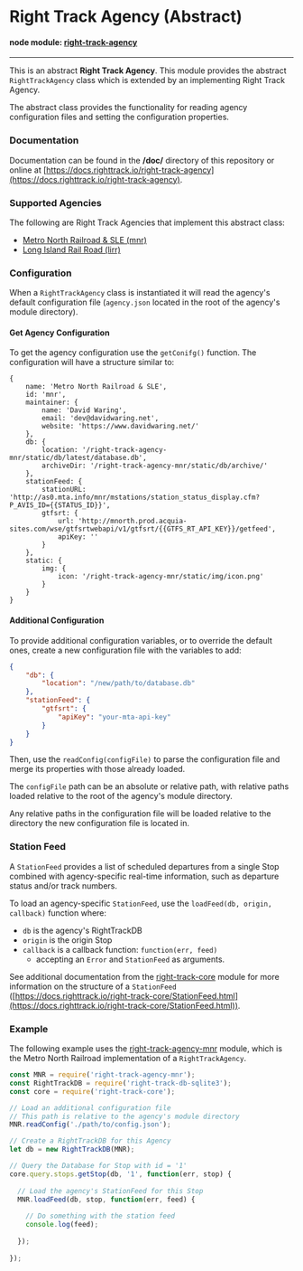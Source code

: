 Right Track Agency (Abstract)
=============================

#### node module: [right-track-agency](https://www.npmjs.com/package/right-track-agency)

---

This is an abstract **Right Track Agency**.  This module provides the abstract 
`RightTrackAgency` class which is extended by an implementing Right Track Agency.

The abstract class provides the functionality for reading agency configuration 
files and setting the configuration properties.

### Documentation

Documentation can be found in the **/doc/** directory of this repository 
or online at [https://docs.righttrack.io/right-track-agency](https://docs.righttrack.io/right-track-agency).

### Supported Agencies

The following are Right Track Agencies that implement this abstract class:

- [Metro North Railroad & SLE (mnr)](https://github.com/right-track/right-track-agency-mnr)
- [Long Island Rail Road (lirr)](https://github.com/right-track/right-track-agency-lirr)

### Configuration

When a `RightTrackAgency` class is instantiated it will read the agency's default 
configuration file (`agency.json` located in the root of the agency's module 
directory).

#### Get Agency Configuration

To get the agency configuration use the `getConifg()` function.  The configuration 
will have a structure similar to: 

```
{ 
    name: 'Metro North Railroad & SLE',
    id: 'mnr',
    maintainer: { 
        name: 'David Waring',
        email: 'dev@davidwaring.net',
        website: 'https://www.davidwaring.net/' 
    },
    db: { 
        location: '/right-track-agency-mnr/static/db/latest/database.db',
        archiveDir: '/right-track-agency-mnr/static/db/archive/' 
    },
    stationFeed: { 
        stationURL: 'http://as0.mta.info/mnr/mstations/station_status_display.cfm?P_AVIS_ID={{STATUS_ID}}',
        gtfsrt: { 
            url: 'http://mnorth.prod.acquia-sites.com/wse/gtfsrtwebapi/v1/gtfsrt/{{GTFS_RT_API_KEY}}/getfeed',
            apiKey: '' 
        }
    },
    static: { 
        img: { 
            icon: '/right-track-agency-mnr/static/img/icon.png' 
        } 
    } 
}
```

#### Additional Configuration

To provide additional configuration variables, or to override the default ones, 
create a new configuration file with the variables to add: 

```json
{
    "db": {
        "location": "/new/path/to/database.db"
    },
    "stationFeed": {
        "gtfsrt": {
            "apiKey": "your-mta-api-key"
        }
    }
}
```
Then, use the `readConfig(configFile)` to parse the configuration file and 
merge its properties with those already loaded.

The `configFile` path can be an absolute or relative path, with relative 
paths loaded relative to the root of the agency's module directory.

Any relative paths in the configuration file will be loaded relative to the 
directory the new configuration file is located in.

### Station Feed

A `StationFeed` provides a list of scheduled departures from a single Stop 
combined with agency-specific real-time information, such as departure 
status and/or track numbers.

To load an agency-specific `StationFeed`, use the `loadFeed(db, origin, callback)` 
function where:
- `db` is the agency's RightTrackDB
- `origin` is the origin Stop
- `callback` is a callback function: `function(err, feed)` 
    - accepting an `Error` and `StationFeed` as arguments.

See additional documentation from the [right-track-core](https://github.com/right-track/right-track-core) 
module for more information on the structure of a `StationFeed` 
([https://docs.righttrack.io/right-track-core/StationFeed.html](https://docs.righttrack.io/right-track-core/StationFeed.html)).


### Example

The following example uses the [right-track-agency-mnr](https://github.com/right-track/right-track-agency-mnr) 
module, which is the Metro North Railroad implementation of a `RightTrackAgency`.

```javascript
const MNR = require('right-track-agency-mnr');
const RightTrackDB = require('right-track-db-sqlite3');
const core = require('right-track-core');

// Load an additional configuration file
// This path is relative to the agency's module directory
MNR.readConfig('./path/to/config.json');

// Create a RightTrackDB for this Agency
let db = new RightTrackDB(MNR);

// Query the Database for Stop with id = '1'
core.query.stops.getStop(db, '1', function(err, stop) {
  
  // Load the agency's StationFeed for this Stop
  MNR.loadFeed(db, stop, function(err, feed) {
    
    // Do something with the station feed
    console.log(feed);
    
  });
  
});
```